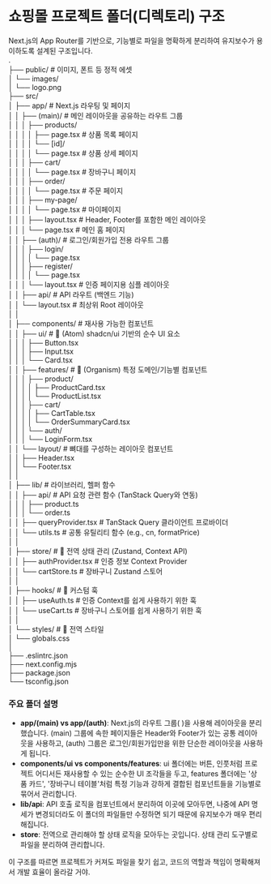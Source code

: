 # **쇼핑몰 프로젝트 폴더(디렉토리) 구조**

Next.js의 App Router를 기반으로, 기능별로 파일을 명확하게 분리하여 유지보수가 용이하도록 설계된 구조입니다.  
.  
├── public/                  \# 이미지, 폰트 등 정적 에셋  
│   └── images/  
│       └── logo.png  
├── src/  
│   ├── app/                 \# Next.js 라우팅 및 페이지  
│   │   ├── (main)/          \# 메인 레이아웃을 공유하는 라우트 그룹  
│   │   │   ├── products/  
│   │   │   │   ├── page.tsx         \# 상품 목록 페이지  
│   │   │   │   └── \[id\]/  
│   │   │   │       └── page.tsx     \# 상품 상세 페이지  
│   │   │   ├── cart/  
│   │   │   │   └── page.tsx         \# 장바구니 페이지  
│   │   │   ├── order/  
│   │   │   │   └── page.tsx         \# 주문 페이지  
│   │   │   ├── my-page/  
│   │   │   │   └── page.tsx         \# 마이페이지  
│   │   │   ├── layout.tsx       \# Header, Footer를 포함한 메인 레이아웃  
│   │   │   └── page.tsx         \# 메인 홈 페이지  
│   │   ├── (auth)/          \# 로그인/회원가입 전용 라우트 그룹  
│   │   │   ├── login/  
│   │   │   │   └── page.tsx  
│   │   │   ├── register/  
│   │   │   │   └── page.tsx  
│   │   │   └── layout.tsx       \# 인증 페이지용 심플 레이아웃  
│   │   ├── api/               \# API 라우트 (백엔드 기능)  
│   │   └── layout.tsx         \# 최상위 Root 레이아웃  
│   │  
│   ├── components/            \# 재사용 가능한 컴포넌트  
│   │   ├── ui/                \# 🎨 (Atom) shadcn/ui 기반의 순수 UI 요소  
│   │   │   ├── Button.tsx  
│   │   │   ├── Input.tsx  
│   │   │   └── Card.tsx  
│   │   ├── features/          \# 🧩 (Organism) 특정 도메인/기능별 컴포넌트  
│   │   │   ├── product/  
│   │   │   │   ├── ProductCard.tsx  
│   │   │   │   └── ProductList.tsx  
│   │   │   ├── cart/  
│   │   │   │   ├── CartTable.tsx  
│   │   │   │   └── OrderSummaryCard.tsx  
│   │   │   └── auth/  
│   │   │       └── LoginForm.tsx  
│   │   └── layout/            \# 뼈대를 구성하는 레이아웃 컴포넌트  
│   │       ├── Header.tsx  
│   │       └── Footer.tsx  
│   │  
│   ├── lib/                   \# 라이브러리, 헬퍼 함수  
│   │   ├── api/               \# API 요청 관련 함수 (TanStack Query와 연동)  
│   │   │   ├── product.ts  
│   │   │   └── order.ts  
│   │   ├── queryProvider.tsx  \# TanStack Query 클라이언트 프로바이더  
│   │   └── utils.ts           \# 공통 유틸리티 함수 (e.g., cn, formatPrice)  
│   │  
│   ├── store/                 \# 🏪 전역 상태 관리 (Zustand, Context API)  
│   │   ├── authProvider.tsx   \# 인증 정보 Context Provider  
│   │   └── cartStore.ts       \# 장바구니 Zustand 스토어  
│   │  
│   ├── hooks/                 \# 🎣 커스텀 훅  
│   │   ├── useAuth.ts         \# 인증 Context를 쉽게 사용하기 위한 훅  
│   │   └── useCart.ts         \# 장바구니 스토어를 쉽게 사용하기 위한 훅  
│   │  
│   └── styles/                \# 💅 전역 스타일  
│       └── globals.css  
│  
├── .eslintrc.json  
├── next.config.mjs  
├── package.json  
└── tsconfig.json

### **주요 폴더 설명**

* **app/(main) vs app/(auth)**: Next.js의 라우트 그룹( )을 사용해 레이아웃을 분리했습니다. (main) 그룹에 속한 페이지들은 Header와 Footer가 있는 공통 레이아웃을 사용하고, (auth) 그룹은 로그인/회원가입만을 위한 단순한 레이아웃을 사용하게 됩니다.  
* **components/ui vs components/features**: ui 폴더에는 버튼, 인풋처럼 프로젝트 어디서든 재사용할 수 있는 순수한 UI 조각들을 두고, features 폴더에는 '상품 카드', '장바구니 테이블'처럼 특정 기능과 강하게 결합된 컴포넌트들을 기능별로 묶어서 관리합니다.  
* **lib/api**: API 호출 로직을 컴포넌트에서 분리하여 이곳에 모아두면, 나중에 API 명세가 변경되더라도 이 폴더의 파일들만 수정하면 되기 때문에 유지보수가 매우 편리해집니다.  
* **store**: 전역으로 관리해야 할 상태 로직을 모아두는 곳입니다. 상태 관리 도구별로 파일을 분리하여 관리합니다.

이 구조를 따르면 프로젝트가 커져도 파일을 찾기 쉽고, 코드의 역할과 책임이 명확해져서 개발 효율이 올라갈 거야.